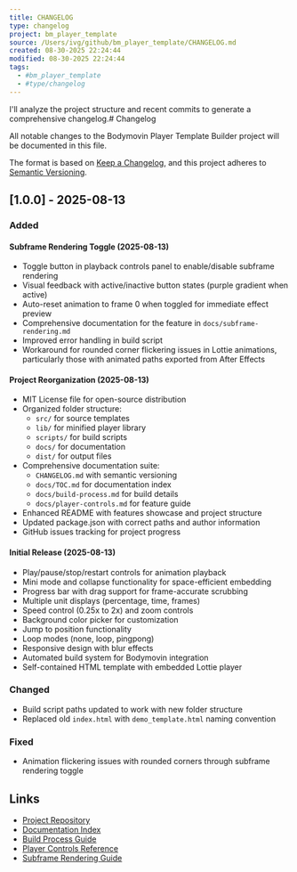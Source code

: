 ```yaml
---
title: CHANGELOG
type: changelog
project: bm_player_template
source: /Users/ivg/github/bm_player_template/CHANGELOG.md
created: 08-30-2025 22:24:44
modified: 08-30-2025 22:24:44
tags:
  - #bm_player_template
  - #type/changelog
---
```


I'll analyze the project structure and recent commits to generate a comprehensive changelog.# Changelog

All notable changes to the Bodymovin Player Template Builder project will be documented in this file.

The format is based on [Keep a Changelog](https://keepachangelog.com/en/1.1.0/),
and this project adheres to [Semantic Versioning](https://semver.org/spec/v2.0.0.html).

## [1.0.0] - 2025-08-13

### Added
#### Subframe Rendering Toggle (2025-08-13)
- Toggle button in playback controls panel to enable/disable subframe rendering
- Visual feedback with active/inactive button states (purple gradient when active)
- Auto-reset animation to frame 0 when toggled for immediate effect preview
- Comprehensive documentation for the feature in `docs/subframe-rendering.md`
- Improved error handling in build script
- Workaround for rounded corner flickering issues in Lottie animations, particularly those with animated paths exported from After Effects

#### Project Reorganization (2025-08-13)
- MIT License file for open-source distribution
- Organized folder structure:
  - `src/` for source templates
  - `lib/` for minified player library  
  - `scripts/` for build scripts
  - `docs/` for documentation
  - `dist/` for output files
- Comprehensive documentation suite:
  - `CHANGELOG.md` with semantic versioning
  - `docs/TOC.md` for documentation index
  - `docs/build-process.md` for build details
  - `docs/player-controls.md` for feature guide
- Enhanced README with features showcase and project structure
- Updated package.json with correct paths and author information
- GitHub issues tracking for project progress

#### Initial Release (2025-08-13)
- Play/pause/stop/restart controls for animation playback
- Mini mode and collapse functionality for space-efficient embedding
- Progress bar with drag support for frame-accurate scrubbing
- Multiple unit displays (percentage, time, frames)
- Speed control (0.25x to 2x) and zoom controls
- Background color picker for customization
- Jump to position functionality
- Loop modes (none, loop, pingpong)
- Responsive design with blur effects
- Automated build system for Bodymovin integration
- Self-contained HTML template with embedded Lottie player

### Changed
- Build script paths updated to work with new folder structure
- Replaced old `index.html` with `demo_template.html` naming convention

### Fixed
- Animation flickering issues with rounded corners through subframe rendering toggle

## Links
- [Project Repository](https://github.com/ivg-design/bm_player_template)
- [Documentation Index](docs/TOC.md)
- [Build Process Guide](docs/build-process.md)
- [Player Controls Reference](docs/player-controls.md)
- [Subframe Rendering Guide](docs/subframe-rendering.md)